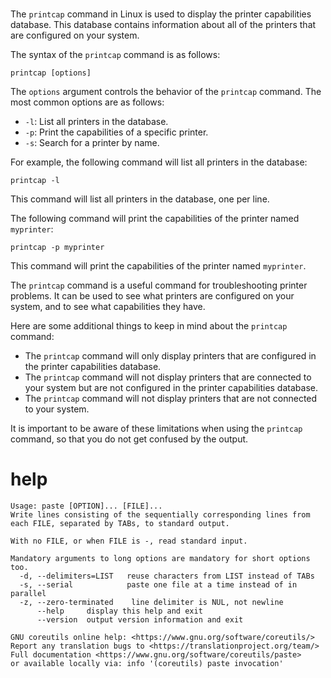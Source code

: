 # 

The `printcap` command in Linux is used to display the printer capabilities database. This database contains information about all of the printers that are configured on your system.

The syntax of the `printcap` command is as follows:

```
printcap [options]
```

The `options` argument controls the behavior of the `printcap` command. The most common options are as follows:

* `-l`: List all printers in the database.
* `-p`: Print the capabilities of a specific printer.
* `-s`: Search for a printer by name.

For example, the following command will list all printers in the database:

```
printcap -l
```

This command will list all printers in the database, one per line.

The following command will print the capabilities of the printer named `myprinter`:

```
printcap -p myprinter
```

This command will print the capabilities of the printer named `myprinter`.

The `printcap` command is a useful command for troubleshooting printer problems. It can be used to see what printers are configured on your system, and to see what capabilities they have.

Here are some additional things to keep in mind about the `printcap` command:

* The `printcap` command will only display printers that are configured in the printer capabilities database.
* The `printcap` command will not display printers that are connected to your system but are not configured in the printer capabilities database.
* The `printcap` command will not display printers that are not connected to your system.

It is important to be aware of these limitations when using the `printcap` command, so that you do not get confused by the output.

# help

```
Usage: paste [OPTION]... [FILE]...
Write lines consisting of the sequentially corresponding lines from
each FILE, separated by TABs, to standard output.

With no FILE, or when FILE is -, read standard input.

Mandatory arguments to long options are mandatory for short options too.
  -d, --delimiters=LIST   reuse characters from LIST instead of TABs
  -s, --serial            paste one file at a time instead of in parallel
  -z, --zero-terminated    line delimiter is NUL, not newline
      --help     display this help and exit
      --version  output version information and exit

GNU coreutils online help: <https://www.gnu.org/software/coreutils/>
Report any translation bugs to <https://translationproject.org/team/>
Full documentation <https://www.gnu.org/software/coreutils/paste>
or available locally via: info '(coreutils) paste invocation'
```

